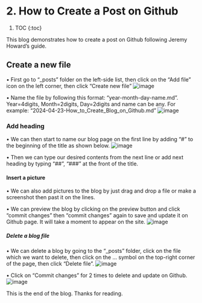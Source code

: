 # 2. How to Create a Post on Github

1. TOC
{:toc}

This blog demonstrates how to create a post on Github following Jeremy Howard’s guide.

## Create a new file
•	First go to “_posts” folder on the left-side list, then click on the “Add file” icon on the left corner, then click “Create new file”
![image](https://github.com/ChandararithTho/ChandararithTho.github.io/assets/164129658/4527d6d7-0ed9-4cfb-aff5-0c7d55d852fb)

•	Name the file by following this format: “year-month-day-name.md”. Year=4digits, Month=2digits, Day=2digits and name can be any. For example: “2024-04-23-How_to_Create_Blog_on_Github.md”
![image](https://github.com/ChandararithTho/ChandararithTho.github.io/assets/164129658/1e5f4263-2fea-4dfd-b200-6a0644fa93cf)

### Add heading
•	We can then start to name our blog page on the first line by adding “#” to the beginning of the title as shown below.
![image](https://github.com/ChandararithTho/ChandararithTho.github.io/assets/164129658/22e33298-5184-4e2d-89ac-a517393ede45)

•	Then we can type our desired contents from the next line or add next heading by typing “##”, “###” at the front of the title. 

#### Insert a picture
•	We can also add pictures to the blog by just drag and drop a file or make a screenshot then past it on the lines. 

•	We can preview the blog by clicking on the preview button and click “commit changes” then “commit changes” again to save and update it on Github page. It will take a moment to appear on the site. 
![image](https://github.com/ChandararithTho/ChandararithTho.github.io/assets/164129658/4fd724fb-0dfe-4733-9574-b06275a0a361)

##### Delete a blog file
•	We can delete a blog by going to the “_posts” folder, click on the file which we want to delete, then click on the … symbol on the top-right corner of the page, then click “Delete file”. 
![image](https://github.com/ChandararithTho/ChandararithTho.github.io/assets/164129658/b4a4f601-4b26-45cb-8328-b925a9178324)

•	Click on “Commit changes” for 2 times to delete and update on Github.
![image](https://github.com/ChandararithTho/ChandararithTho.github.io/assets/164129658/7c6318a5-d6ee-4abc-95c1-792fc50e78c6)

This is the end of the blog. Thanks for reading. 
